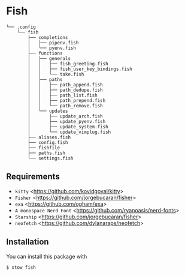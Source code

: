 # Fish
    └── .config
        └── fish
            ├── completions
            │   ├── pipenv.fish
            │   └── pyenv.fish
            ├── functions
            │   ├── generals
            │   │   ├── fish_greeting.fish
            │   │   ├── fish_user_key_bindings.fish
            │   │   └── take.fish
            │   ├── paths
            │   │   ├── path_append.fish
            │   │   ├── path_dedupe.fish
            │   │   ├── path_list.fish
            │   │   ├── path_prepend.fish
            │   │   └── path_remove.fish
            │   └── updates
            │       ├── update_arch.fish
            │       ├── update_pyenv.fish
            │       ├── update_system.fish
            │       └── update_vimplug.fish
            ├── aliases.fish
            ├── config.fish
            ├── fishfile
            ├── paths.fish
            └── settings.fish

## Requirements
- `kitty` <<https://github.com/kovidgoyal/kitty>>
- `Fisher` <<https://github.com/jorgebucaran/fisher>>
- `exa` <<https://github.com/ogham/exa>>
- `A monospace Nerd Font` <<https://github.com/ryanoasis/nerd-fonts>>
- `Starship` <<https://github.com/jorgebucaran/fisher>>
- `neofetch` <<https://github.com/dylanaraps/neofetch>>

## Installation
You can install this package with

    $ stow fish
